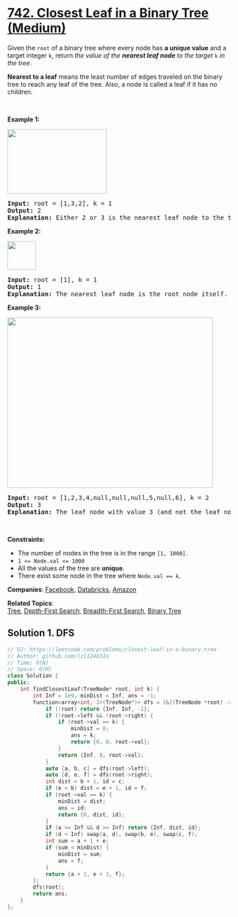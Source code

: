 # [742. Closest Leaf in a Binary Tree (Medium)](https://leetcode.com/problems/closest-leaf-in-a-binary-tree)

<p>Given the <code>root</code> of a binary tree where every node has <strong>a unique value</strong> and a target integer <code>k</code>, return <em>the value of the <strong>nearest leaf node</strong> to the target </em><code>k</code><em> in the tree</em>.</p>
<p><strong>Nearest to a leaf</strong> means the least number of edges traveled on the binary tree to reach any leaf of the tree. Also, a node is called a leaf if it has no children.</p>
<p>&nbsp;</p>
<p><strong class="example">Example 1:</strong></p>
<img alt="" src="https://assets.leetcode.com/uploads/2021/06/13/closest1-tree.jpg" style="width: 224px; height: 145px;">
<pre><strong>Input:</strong> root = [1,3,2], k = 1
<strong>Output:</strong> 2
<strong>Explanation:</strong> Either 2 or 3 is the nearest leaf node to the target of 1.
</pre>
<p><strong class="example">Example 2:</strong></p>
<img alt="" src="https://assets.leetcode.com/uploads/2021/06/13/closest2-tree.jpg" style="width: 64px; height: 65px;">
<pre><strong>Input:</strong> root = [1], k = 1
<strong>Output:</strong> 1
<strong>Explanation:</strong> The nearest leaf node is the root node itself.
</pre>
<p><strong class="example">Example 3:</strong></p>
<img alt="" src="https://assets.leetcode.com/uploads/2021/06/13/closest3-tree.jpg" style="width: 464px; height: 384px;">
<pre><strong>Input:</strong> root = [1,2,3,4,null,null,null,5,null,6], k = 2
<strong>Output:</strong> 3
<strong>Explanation:</strong> The leaf node with value 3 (and not the leaf node with value 6) is nearest to the node with value 2.
</pre>
<p>&nbsp;</p>
<p><strong>Constraints:</strong></p>
<ul>
	<li>The number of nodes in the tree is in the range <code>[1, 1000]</code>.</li>
	<li><code>1 &lt;= Node.val &lt;= 1000</code></li>
	<li>All the values of the tree are <strong>unique</strong>.</li>
	<li>There exist some node in the tree where <code>Node.val == k</code>.</li>
</ul>

**Companies**:
[Facebook](https://leetcode.com/company/facebook), [Databricks](https://leetcode.com/company/databricks), [Amazon](https://leetcode.com/company/amazon)

**Related Topics**:  
[Tree](https://leetcode.com/tag/tree/), [Depth-First Search](https://leetcode.com/tag/depth-first-search/), [Breadth-First Search](https://leetcode.com/tag/breadth-first-search/), [Binary Tree](https://leetcode.com/tag/binary-tree/)

## Solution 1. DFS

```cpp
// OJ: https://leetcode.com/problems/closest-leaf-in-a-binary-tree
// Author: github.com/lzl124631x
// Time: O(N)
// Space: O(H)
class Solution {
public:
    int findClosestLeaf(TreeNode* root, int k) {
        int Inf = 1e9, minDist = Inf, ans = -1;
        function<array<int, 3>(TreeNode*)> dfs = [&](TreeNode *root) -> array<int, 3> { // dist to target node, the depth and id of the node on the other subtree with the minimum depth
            if (!root) return {Inf, Inf, -1};
            if (!root->left && !root->right) {
                if (root->val == k) {
                    minDist = 0;
                    ans = k;
                    return {0, 0, root->val};
                }
                return {Inf, 0, root->val};
            }
            auto [a, b, c] = dfs(root->left);
            auto [d, e, f] = dfs(root->right);
            int dist = b + 1, id = c;
            if (e < b) dist = e + 1, id = f;
            if (root->val == k) {
                minDist = dist;
                ans = id;
                return {0, dist, id};
            }
            if (a >= Inf && d >= Inf) return {Inf, dist, id};
            if (d < Inf) swap(a, d), swap(b, e), swap(c, f);
            int sum = a + 1 + e;
            if (sum < minDist) {
                minDist = sum;
                ans = f;
            }
            return {a + 1, e + 1, f};
        };
        dfs(root);
        return ans;
    }
};
```